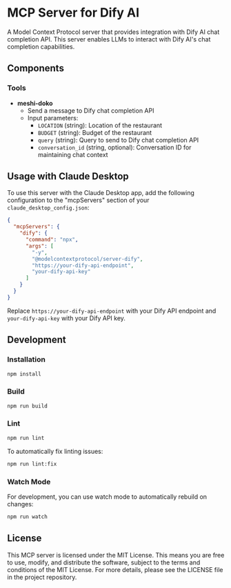 # MCP Server for Dify AI

A Model Context Protocol server that provides integration with Dify AI chat completion API. This server enables LLMs to interact with Dify AI's chat completion capabilities.

## Components

### Tools

- **meshi-doko**
  - Send a message to Dify chat completion API
  - Input parameters:
    - `LOCATION` (string): Location of the restaurant
    - `BUDGET` (string): Budget of the restaurant
    - `query` (string): Query to send to Dify chat completion API
    - `conversation_id` (string, optional): Conversation ID for maintaining chat context

## Usage with Claude Desktop

To use this server with the Claude Desktop app, add the following configuration to the "mcpServers" section of your `claude_desktop_config.json`:

```json
{
  "mcpServers": {
    "dify": {
      "command": "npx",
      "args": [
        "-y",
        "@modelcontextprotocol/server-dify",
        "https://your-dify-api-endpoint",
        "your-dify-api-key"
      ]
    }
  }
}
```

Replace `https://your-dify-api-endpoint` with your Dify API endpoint and `your-dify-api-key` with your Dify API key.

## Development

### Installation

```sh
npm install
```

### Build

```sh
npm run build
```

### Lint

```sh
npm run lint
```

To automatically fix linting issues:

```sh
npm run lint:fix
```

### Watch Mode

For development, you can use watch mode to automatically rebuild on changes:

```sh
npm run watch
```

## License

This MCP server is licensed under the MIT License. This means you are free to use, modify, and distribute the software, subject to the terms and conditions of the MIT License. For more details, please see the LICENSE file in the project repository. 